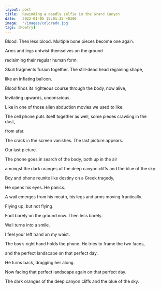 ```yaml
---
layout: post
title:  Rewinding a deadly selfie in the Grand Canyon
date:   2022-01-05 15:01:35 +0300
image:  '/images/colorado.jpg'
tags: [Poetry]
---
```

Blood. Then less blood. Multiple bone pieces become one again.

Arms and legs untwist themselves on the ground

reclaiming their regular human form.

Skull fragments fusion together. The still-dead head regaining shape,

like an inflating balloon.

Blood finds its righteous course through the body, now alive,

levitating upwards, unconscious.

Like in one of those alien abduction movies we used to like.

The cell phone puts itself together as well, some pieces crawling in the dust,

from afar.

The crack in the screen vanishes. The last picture appears.

Our last picture.

The phone goes in search of the body, both up in the air

amongst the dark oranges of the deep canyon cliffs and the blue of the sky.

Boy and phone reunite like destiny on a Greek tragedy,

He opens his eyes. He panics.

A wail emerges from his mouth, his legs and arms moving frantically.

Flying up, but not flying.

Foot barely on the ground now. Then less barely.

Wail turns into a smile.

I feel your left hand on my waist.

The boy’s right hand holds the phone. He tries to frame the two faces,

and the perfect landscape on that perfect day.

He turns back, dragging her along.

Now facing that perfect landscape again on that perfect day.

The dark oranges of the deep canyon cliffs and the blue of the sky.